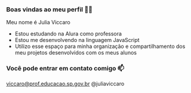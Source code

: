 ### Boas vindas ao meu perfil 💙💙
Meu nome é Julia Viccaro

- Estou estudando na Alura como professora
- Estou me desenvolvendo na linguagem JavaScript
- Utilizo esse espaço para minha organização e compartilhamento dos meu projetos desenvolvidos com  os meus alunos
### Você pode entrar em contato comigo 📫
viccaro@prof.educacao.sp.gov.br
@juliaviccaro

